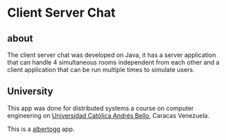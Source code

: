 # Client Server Chat

## about

The client server chat was developed on Java, it has a server application that can handle 4 simultaneous rooms independent from each other and a client application that can be run multiple times to simulate users.

## University

This app was done for distributed systems a course on computer engineering on [Universidad Católica Andrés Bello][ucab], Caracas Venezuela.

This is a [albertogg][alberto] app.
 
[ucab]: http://www.ucab.edu.ve/escueladeingenierainformatica.html
[alberto]: http://albertogrespan.com
